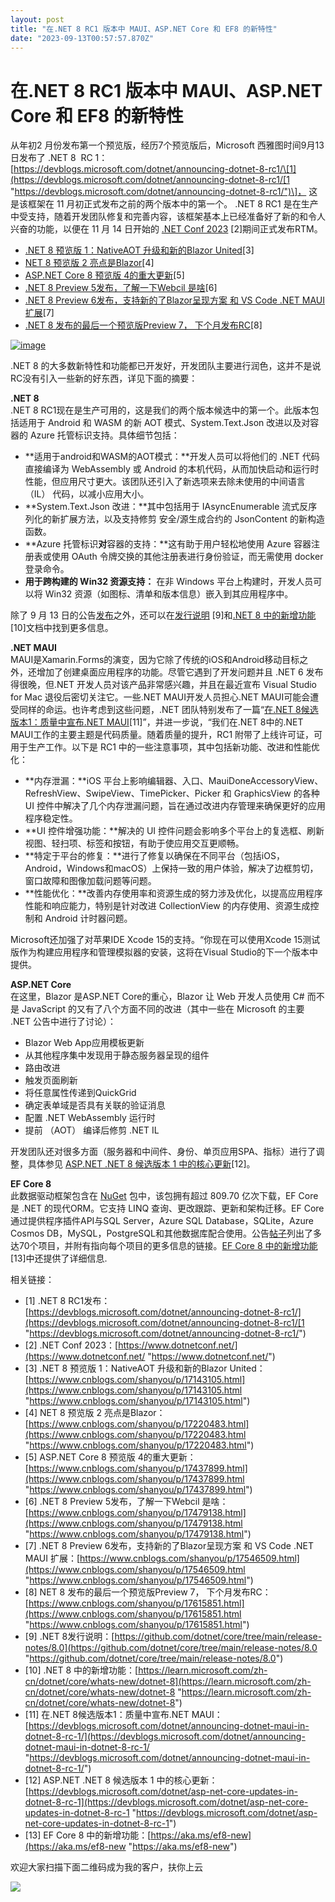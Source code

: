 ```yaml
---
layout: post
title: "在.NET 8 RC1 版本中 MAUI、ASP.NET Core 和 EF8 的新特性"
date: "2023-09-13T00:57:57.870Z"
---
```

在.NET 8 RC1 版本中 MAUI、ASP.NET Core 和 EF8 的新特性
============================================

从年初2 月份发布第一个预览版，经历7个预览版后，Microsoft 西雅图时间9月13日发布了 .NET 8  RC 1： [https://devblogs.microsoft.com/dotnet/announcing-dotnet-8-rc1/\[1](https://devblogs.microsoft.com/dotnet/announcing-dotnet-8-rc1/[1 "https://devblogs.microsoft.com/dotnet/announcing-dotnet-8-rc1/")\]， 这是该框架在 11 月初正式发布之前的两个版本中的第一个。 .NET 8 RC1 是在生产中受支持，随着开发团队修复和完善内容，该框架基本上已经准备好了新的和令人兴奋的功能，以便在 11 月 14 日开始的 [.NET Conf 2023](https://www.dotnetconf.net/) \[2\]期间正式发布RTM。

*   [.NET 8 预览版 1：NativeAOT 升级和新的Blazor United](https://www.cnblogs.com/shanyou/p/17143105.html)\[3\]
*   [NET 8 预览版 2 亮点是Blazor](https://www.cnblogs.com/shanyou/p/17220483.html)\[4\]
*   [ASP.NET Core 8 预览版 4的重大更新](https://www.cnblogs.com/shanyou/p/17437899.html)\[5\]
*   [.NET 8 Preview 5发布，了解一下Webcil 是啥](https://www.cnblogs.com/shanyou/p/17479138.html)\[6\]
*   [.NET 8 Preview 6发布，支持新的了Blazor呈现方案 和 VS Code .NET MAUI 扩展](https://www.cnblogs.com/shanyou/p/17546509.html)\[7\]
*   [.NET 8 发布的最后一个预览版Preview 7， 下个月发布RC](https://www.cnblogs.com/shanyou/p/17615851.html)\[8\]

[![image](https://img2023.cnblogs.com/blog/510/202309/510-20230913072907419-590795534.png "image")](https://img2023.cnblogs.com/blog/510/202309/510-20230913072906665-1272562665.png)

.NET 8 的大多数新特性和功能都已开发好，开发团队主要进行润色，这并不是说RC没有引入一些新的好东西，详见下面的摘要：

**.NET 8**  
.NET 8 RC1现在是生产可用的，这是我们的两个版本候选中的第一个。此版本包括适用于 Android 和 WASM 的新 AOT 模式、System.Text.Json 改进以及对容器的 Azure 托管标识支持。具体细节包括：

*   **适用于android和WASM的AOT模式：**开发人员可以将他们的 .NET 代码直接编译为 WebAssembly 或 Android 的本机代码，从而加快启动和运行时性能，但应用尺寸更大。该团队还引入了新选项来去除未使用的中间语言 （IL） 代码，以减小应用大小。
*   **System.Text.Json 改进：**其中包括用于 IAsyncEnumerable 流式反序列化的新扩展方法，以及支持修剪 安全/源生成合约的 JsonContent 的新构造函数。
*   **Azure 托管标识****对****容器的支持：**这有助于用户轻松地使用 Azure 容器注册表或使用 OAuth 令牌交换的其他注册表进行身份验证，而无需使用 docker 登录命令。
*   **用于跨构建的 Win32 资源支持：** 在非 Windows 平台上构建时，开发人员可以将 Win32 资源（如图标、清单和版本信息）嵌入到其应用程序中。

除了 9 月 13 日的公告[发布](https://devblogs.microsoft.com/dotnet/announcing-dotnet-8-rc1/)之外，还可以在[发行说明](https://github.com/dotnet/core/tree/main/release-notes/8.0) \[9\]和[.NET 8 中的新增功能](https://learn.microsoft.com/zh-cn/dotnet/core/whats-new/dotnet-8)\[10\]文档中找到更多信息。

**.NET MAUI**  
MAUI是Xamarin.Forms的演变，因为它除了传统的iOS和Android移动目标之外，还增加了创建桌面应用程序的功能。尽管它遇到了开发问题并且 .NET 6 发布得很晚，但.NET 开发人员对该产品非常感兴趣，并且在最近宣布 Visual Studio for Mac 退役后密切关注它。一些.NET MAUI开发人员担心.NET MAUI可能会遭受同样的命运。也许考虑到这些问题，.NET 团队特别发布了一篇“[在.NET 8候选版本1：质量中宣布.NET MAUI](https://devblogs.microsoft.com/dotnet/announcing-dotnet-maui-in-dotnet-8-rc-1/)\[11\]”，并进一步说，“我们在.NET 8中的.NET MAUI工作的主要主题是代码质量。随着质量的提升，RC1 附带了上线许可证，可用于生产工作。以下是 RC1 中的一些注意事项，其中包括新功能、改进和性能优化：

*   **内存泄漏：**iOS 平台上影响编辑器、入口、MauiDoneAccessoryView、RefreshView、SwipeView、TimePicker、Picker 和 GraphicsView 的各种 UI 控件中解决了几个内存泄漏问题，旨在通过改进内存管理来确保更好的应用程序稳定性。
*   **UI 控件增强功能：**解决的 UI 控件问题会影响多个平台上的复选框、刷新视图、轻扫项、标签和按钮，有助于使应用交互更顺畅。
*   **特定于平台的修复：**进行了修复以确保在不同平台（包括iOS，Android，Windows和macOS）上保持一致的用户体验，解决了边框剪切，窗口故障和图像加载问题等问题。
*   **性能优化：**改善内存使用率和资源生成的努力涉及优化，以提高应用程序性能和响应能力，特别是针对改进 CollectionView 的内存使用、资源生成控制和 Android 计时器问题。

Microsoft还加强了对苹果IDE Xcode 15的支持。“你现在可以使用Xcode 15测试版作为构建应用程序和管理模拟器的安装，这将在Visual Studio的下一个版本中提供。

**ASP.NET Core**  
在这里，Blazor 是ASP.NET Core的重心，Blazor 让 Web 开发人员使用 C# 而不是 JavaScript 的又有了八个方面不同的改进（其中一些在 Microsoft 的主要 .NET 公告中进行了讨论）：

*   Blazor Web App应用模板更新
*   从其他程序集中发现用于静态服务器呈现的组件
*   路由改进
*   触发页面刷新
*   将任意属性传递到QuickGrid
*   确定表单域是否具有关联的验证消息
*   配置 .NET WebAssembly 运行时
*   提前 （AOT） 编译后修剪 .NET IL

开发团队还对很多方面（服务器和中间件、身份、单页应用SPA、指标）进行了调整，具体参见 [ASP.NET .NET 8 候选版本 1 中的核心更新](https://devblogs.microsoft.com/dotnet/asp-net-core-updates-in-dotnet-8-rc-1)\[12\]。

**EF Core 8**  
此数据驱动框架包含在 [NuGet](https://www.nuget.org/packages/Microsoft.EntityFrameworkCore/8.0.0-rc.1.23419.6) 包中，该包拥有超过 809.70 亿次下载，EF Core是 .NET 的现代ORM。它支持 LINQ 查询、更改跟踪、更新和架构迁移。EF Core通过提供程序插件API与SQL Server，Azure SQL Database，SQLite，Azure Cosmos DB，MySQL，PostgreSQL和其他数据库配合使用。公告[帖子](https://devblogs.microsoft.com/dotnet/announcing-ef8-rc1/)列出了多达70个项目，并附有指向每个项目的更多信息的链接。[EF Core 8 中的新增功能](https://aka.ms/ef8-new)\[13\]中还提供了详细信息.

  

相关链接：

*   \[1\] .NET 8 RC1发布： [https://devblogs.microsoft.com/dotnet/announcing-dotnet-8-rc1/](https://devblogs.microsoft.com/dotnet/announcing-dotnet-8-rc1/[1 "https://devblogs.microsoft.com/dotnet/announcing-dotnet-8-rc1/")
*   \[2\] .NET Conf 2023：[https://www.dotnetconf.net/](https://www.dotnetconf.net/ "https://www.dotnetconf.net/")
*   \[3\] .NET 8 预览版 1：NativeAOT 升级和新的Blazor United：[https://www.cnblogs.com/shanyou/p/17143105.html](https://www.cnblogs.com/shanyou/p/17143105.html "https://www.cnblogs.com/shanyou/p/17143105.html")
*   \[4\] NET 8 预览版 2 亮点是Blazor：[https://www.cnblogs.com/shanyou/p/17220483.html](https://www.cnblogs.com/shanyou/p/17220483.html "https://www.cnblogs.com/shanyou/p/17220483.html")
*   \[5\] ASP.NET Core 8 预览版 4的重大更新：[https://www.cnblogs.com/shanyou/p/17437899.html](https://www.cnblogs.com/shanyou/p/17437899.html "https://www.cnblogs.com/shanyou/p/17437899.html")
*   \[6\] .NET 8 Preview 5发布，了解一下Webcil 是啥：[https://www.cnblogs.com/shanyou/p/17479138.html](https://www.cnblogs.com/shanyou/p/17479138.html "https://www.cnblogs.com/shanyou/p/17479138.html")
*   \[7\] .NET 8 Preview 6发布，支持新的了Blazor呈现方案 和 VS Code .NET MAUI 扩展：[https://www.cnblogs.com/shanyou/p/17546509.html](https://www.cnblogs.com/shanyou/p/17546509.html "https://www.cnblogs.com/shanyou/p/17546509.html")
*   \[8\] NET 8 发布的最后一个预览版Preview 7， 下个月发布RC：[https://www.cnblogs.com/shanyou/p/17615851.html](https://www.cnblogs.com/shanyou/p/17615851.html "https://www.cnblogs.com/shanyou/p/17615851.html")
*   \[9\] .NET 8发行说明：[https://github.com/dotnet/core/tree/main/release-notes/8.0](https://github.com/dotnet/core/tree/main/release-notes/8.0 "https://github.com/dotnet/core/tree/main/release-notes/8.0")
*   \[10\] .NET 8 中的新增功能：[https://learn.microsoft.com/zh-cn/dotnet/core/whats-new/dotnet-8](https://learn.microsoft.com/zh-cn/dotnet/core/whats-new/dotnet-8 "https://learn.microsoft.com/zh-cn/dotnet/core/whats-new/dotnet-8")
*   \[11\] 在.NET 8候选版本1：质量中宣布.NET MAUI：[https://devblogs.microsoft.com/dotnet/announcing-dotnet-maui-in-dotnet-8-rc-1/](https://devblogs.microsoft.com/dotnet/announcing-dotnet-maui-in-dotnet-8-rc-1/ "https://devblogs.microsoft.com/dotnet/announcing-dotnet-maui-in-dotnet-8-rc-1/")
*   \[12\] ASP.NET .NET 8 候选版本 1 中的核心更新：[https://devblogs.microsoft.com/dotnet/asp-net-core-updates-in-dotnet-8-rc-1](https://devblogs.microsoft.com/dotnet/asp-net-core-updates-in-dotnet-8-rc-1 "https://devblogs.microsoft.com/dotnet/asp-net-core-updates-in-dotnet-8-rc-1")
*   \[13\] EF Core 8 中的新增功能：[https://aka.ms/ef8-new](https://aka.ms/ef8-new "https://aka.ms/ef8-new")

欢迎大家扫描下面二维码成为我的客户，扶你上云

![](https://images.cnblogs.com/cnblogs_com/shanyou/57459/o_220125090408_%E9%82%80%E8%AF%B7%E4%BA%8C%E7%BB%B4%E7%A0%81-258px.jpeg)